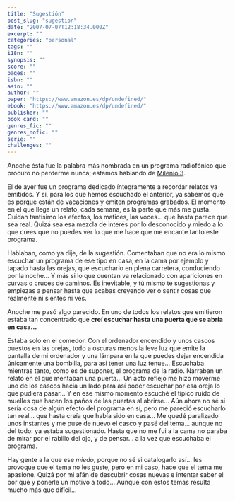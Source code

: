 ```yaml
---
title: "Sugestión"
post_slug: "sugestion"
date: "2007-07-07T12:18:34.000Z"
excerpt: ""
categories: "personal"
tags: ""
i18n: ""
synopsis: ""
score: ""
pages: ""
isbn: ""
asin: ""
author: ""
paper: "https://www.amazon.es/dp/undefined/"
ebook: "https://www.amazon.es/dp/undefined/"
publisher: ""
book_card: ""
genres_fic: ""
genres_nofic: ""
serie: ""
challenges: ""
---
```


Anoche ésta fue la palabra más nombrada en un programa radiofónico que procuro no perderme nunca; estamos hablando de [Milenio 3](http://www.cadenaser.com/programas.html?anchor=serpromi3).

El de ayer fue un programa dedicado íntegramente a recordar relatos ya emitidos. Y sí, para los que hemos escuchado el anterior, ya sabemos que es porque están de vacaciones y emiten programas grabados. El momento en el que llega un relato, cada semana, es la parte que más me gusta. Cuidan tantísimo los efectos, los matices, las voces… que hasta parece que sea real. Quizá sea esa mezcla de interés por lo desconocido y miedo a lo que crees que no puedes ver lo que me hace que me encante tanto este programa.

Hablaban, como ya dije, de la sugestión. Comentaban que no era lo mismo escuchar un programa de ese tipo en casa, en la cama por ejemplo y tapado hasta las orejas, que escucharlo en plena carretera, conduciendo por la noche… Y más si lo que cuentan va relacionado con apariciones en curvas o cruces de caminos. Es inevitable, y tú mismo te sugestionas y empiezas a pensar hasta que acabas creyendo ver o sentir cosas que realmente ni sientes ni ves.

Anoche me pasó algo parecido. En uno de todos los relatos que emitieron estaba tan concentrado que **creí escuchar hasta una puerta que se abría en casa…**

Estaba solo en el comedor. Con el ordenador encendido y unos cascos puestos en las orejas, todo a oscuras menos la leve luz que emite la pantalla de mi ordenador y una lámpara en la que puedes dejar encendida únicamente una bombilla, para así tener una luz tenue… Escuchaba mientras tanto, como es de suponer, el programa de la radio. Narraban un relato en el que mentaban una puerta… Un acto reflejo me hizo moverme uno de los cascos hacia un lado para así poder escuchar por esa oreja lo que pudiera pasar… Y en ese mismo momento escuché el típico ruido de muelles que hacen los paños de las puertas al abrirse… Aún ahora no sé si sería cosa de algún efecto del programa en sí, pero me pareció escucharlo tan real… que hasta creía que había sido en casa… Me quedé paralizado unos instantes y me puse de nuevo el casco y pasé del tema… aunque no del todo: ya estaba sugestionado. Hasta que no me fui a la cama no paraba de mirar por el rabillo del ojo, y de pensar… a la vez que escuchaba el programa.

Hay gente a la que ese _miedo_, porque no sé si catalogarlo así… les provoque que el tema no les guste, pero en mi caso, hace que el tema me apasione. Quizá por mi afán de descubrir cosas nuevas e intentar saber el por qué y ponerle un motivo a todo… Aunque con estos temas resulta mucho más que difícil…
